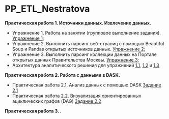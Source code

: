 # PP_ETL_Nestratova
**Практическая работа 1. Источники данных. Извлечение данных.**

- Упражнение 1. Работа на занятии (групповое выполнение задания). [Упражнение 1](https://github.com/nestratovaam/PP_ETL_Nestratova/blob/main/PR_1/%D0%9F%D0%A0_1_%D1%83%D0%BF%D1%80_1_%D0%9D%D0%B5%D1%81%D1%82%D1%80%D0%B0%D1%82%D0%BE%D0%B2%D0%B0.ipynb);  
- Упражнение 2. Выполнить парсинг веб-страниц с помощью Beautiful Soup и Pandas открытых источников данных. [Упражнение 2](https://github.com/nestratovaam/PP_ETL_Nestratova/blob/main/PR_1/%D0%9F%D0%A0_1_%D1%83%D0%BF%D1%80_2_%D0%9D%D0%B5%D1%81%D1%82%D1%80%D0%B0%D1%82%D0%BE%D0%B2%D0%B0.ipynb);
- Упражнение 3. Выполнить парсинг коллекции данных на Портале открытых данных Правительства Москвы. [Упражнение 3](https://github.com/nestratovaam/PP_ETL_Nestratova/blob/main/PR_1/%D0%9F%D0%A0_1_%D1%83%D0%BF%D1%80_3_%D0%9D%D0%B5%D1%81%D1%82%D1%80%D0%B0%D1%82%D0%BE%D0%B2%D0%B0.ipynb);
- Архитектура аналитического решения для упражнений [1.1](https://github.com/nestratovaam/PP_ETL_Nestratova/blob/main/PR_1/%D0%9F%D0%A0_1_%D1%83%D0%BF%D1%80_3_%D0%9D%D0%B5%D1%81%D1%82%D1%80%D0%B0%D1%82%D0%BE%D0%B2%D0%B0.ipynb), [1.2](https://github.com/nestratovaam/PP_ETL_Nestratova/blob/main/PR_1/%D0%9F%D1%80_1_2%D0%90%D1%80%D1%85%D0%B8%D1%82%D0%B5%D0%BA%D1%82%D1%83%D1%80%D0%B0_%D0%9D%D0%B5%D1%81%D1%82%D1%80%D0%B0%D1%82%D0%BE%D0%B2%D0%B0.png) и [1.3](https://github.com/nestratovaam/PP_ETL_Nestratova/blob/main/PR_1/%D0%9F%D1%80_1_3%D0%90%D1%80%D1%85%D0%B8%D1%82%D0%B5%D0%BA%D1%82%D1%83%D1%80%D0%B0_%D0%9D%D0%B5%D1%81%D1%82%D1%80%D0%B0%D1%82%D0%BE%D0%B2%D0%B0.png)
  
**Практическая работа 2. Работа с данными в DASK.**
  - Практическая работа 2.1. Анализ данных с помощью DASK [Задание 2.1]()
  - Практическая работа 2.2. Визуализация ориентированных ациклических графов (DAG) [Задание 2.2]()


**Практическая работа 3. .**
